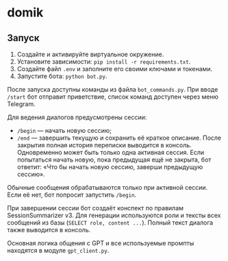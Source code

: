 # domik

## Запуск

1. Создайте и активируйте виртуальное окружение.
2. Установите зависимости: `pip install -r requirements.txt`.
3. Создайте файл `.env` и заполните его своими ключами и токенами.
4. Запустите бота: `python bot.py`.

После запуска доступны команды из файла `bot_commands.py`. При вводе `/start` бот отправит приветствие, список команд доступен через меню Telegram. 

Для ведения диалогов предусмотрены сессии:
- `/begin` — начать новую сессию;
- `/end` — завершить текущую и сохранить её краткое описание. После закрытия
  полная история переписки выводится в консоль.
Одновременно может быть только одна активная сессия. Если попытаться начать новую,
пока предыдущая ещё не закрыта, бот ответит: «Что бы начать новую сессию, заверши предыдущую сессию».

Обычные сообщения обрабатываются только при активной сессии. Если её нет, бот
попросит запустить `/begin`.

При завершении сессии бот создаёт конспект по правилам SessionSummarizer v3.
Для генерации используются роли и тексты всех сообщений из базы (`SELECT role, content ...`).
Полный текст диалога также выводится в консоль.

Основная логика общения с GPT и все используемые промпты находятся в модуле
`gpt_client.py`.
